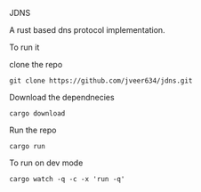JDNS

A rust based dns protocol implementation.

To run it

clone the repo
```
git clone https://github.com/jveer634/jdns.git
```

Download the dependnecies
```
cargo download
```

Run the repo
```
cargo run
```

To run on dev mode
```
cargo watch -q -c -x 'run -q'
```
